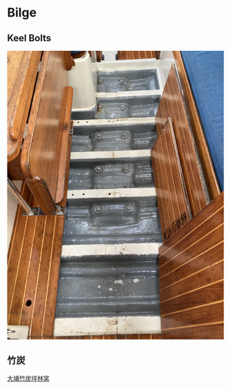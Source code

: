 # Bilge 

## Keel Bolts

![pic](bilge/keel-bolts.jpeg)

## 竹炭

[大埔竹炭坪林窯](https://www.casmall.com.tw/prod.php?NO1=12)
